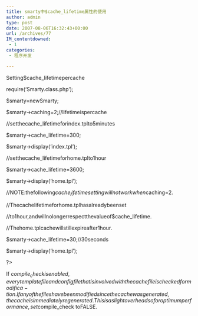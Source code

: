 ```yaml
---
title: smarty中$cache_lifetime属性的使用
author: admin
type: post
date: 2007-08-06T16:32:43+00:00
url: /archives/77
IM_contentdowned:
 - 1
categories:
 - 程序开发

---
```

Setting$cache_lifetimepercache

require(‘Smarty.class.php’);

$smarty=newSmarty;

$smarty->caching=2;//lifetimeispercache

//setthecache_lifetimeforindex.tplto5minutes

$smarty->cache_lifetime=300;

$smarty->display(‘index.tpl’);

//setthecache_lifetimeforhome.tplto1hour

$smarty->cache_lifetime=3600;

$smarty->display(‘home.tpl’);

//NOTE:thefollowing$cache_lifetimesettingwillnotworkwhen$caching=2.

//Thecachelifetimeforhome.tplhasalreadybeenset

//to1hour,andwillnolongerrespectthevalueof$cache_lifetime.

//Thehome.tplcachewillstillexpireafter1hour.

$smarty->cache_lifetime=30;//30seconds

$smarty->display(‘home.tpl’);

?>

If $compile_check isenabled,everytemplatefileandconfigfilethatisinvolvedwiththecachefileischeckedformodifica-
tion.Ifanyofthefileshavebeenmodifiedsincethecachewasgenerated,thecacheisimmediatelyregenerated.Thisisa
slightoverheadsoforoptimumperformance,set$compile_check toFALSE.